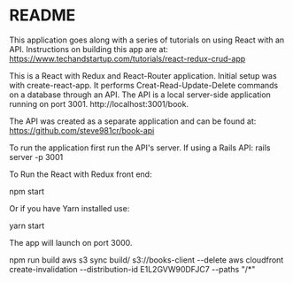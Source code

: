 # README

This application goes along with a series of tutorials on using React with an API. Instructions on building this app are at:
https://www.techandstartup.com/tutorials/react-redux-crud-app

This is a React with Redux and React-Router application.
Initial setup was with create-react-app.
It performs Creat-Read-Update-Delete commands on a database through an API.
The API is a local server-side application running on port 3001.
http://localhost:3001/book.

The API was created as a separate application and can be found at: https://github.com/steve981cr/book-api

To run the application first run the API's server. If using a Rails API:
rails server -p 3001

To Run the React with Redux front end:

npm start

Or if you have Yarn installed use:

yarn start

The app will launch on port 3000.



npm run build
aws s3 sync build/ s3://books-client --delete
aws cloudfront create-invalidation --distribution-id E1L2GVW90DFJC7 --paths "/*"
